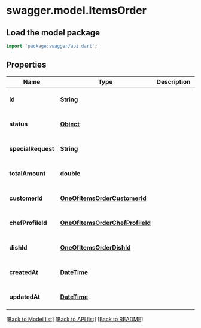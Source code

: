 # swagger.model.ItemsOrder

## Load the model package
```dart
import 'package:swagger/api.dart';
```

## Properties
Name | Type | Description | Notes
------------ | ------------- | ------------- | -------------
**id** | **String** |  | [optional] [default to null]
**status** | [**Object**](Object.md) |  | [optional] [default to null]
**specialRequest** | **String** |  | [optional] [default to null]
**totalAmount** | **double** |  | [optional] [default to null]
**customerId** | [**OneOfItemsOrderCustomerId**](OneOfItemsOrderCustomerId.md) |  | [optional] [default to null]
**chefProfileId** | [**OneOfItemsOrderChefProfileId**](OneOfItemsOrderChefProfileId.md) |  | [optional] [default to null]
**dishId** | [**OneOfItemsOrderDishId**](OneOfItemsOrderDishId.md) |  | [optional] [default to null]
**createdAt** | [**DateTime**](DateTime.md) |  | [optional] [default to null]
**updatedAt** | [**DateTime**](DateTime.md) |  | [optional] [default to null]

[[Back to Model list]](../README.md#documentation-for-models) [[Back to API list]](../README.md#documentation-for-api-endpoints) [[Back to README]](../README.md)

